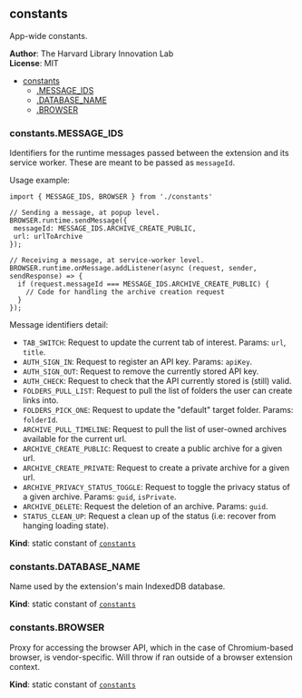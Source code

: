 <a name="module_constants"></a>

## constants
App-wide constants.

**Author**: The Harvard Library Innovation Lab  
**License**: MIT  

* [constants](#module_constants)
    * [.MESSAGE_IDS](#module_constants.MESSAGE_IDS)
    * [.DATABASE_NAME](#module_constants.DATABASE_NAME)
    * [.BROWSER](#module_constants.BROWSER)

<a name="module_constants.MESSAGE_IDS"></a>

### constants.MESSAGE\_IDS
Identifiers for the runtime messages passed between the extension and its service worker. 
These are meant to be passed as `messageId`.

Usage example:
```
import { MESSAGE_IDS, BROWSER } from './constants'

// Sending a message, at popup level.
BROWSER.runtime.sendMessage({
 messageId: MESSAGE_IDS.ARCHIVE_CREATE_PUBLIC,
 url: urlToArchive
});

// Receiving a message, at service-worker level.
BROWSER.runtime.onMessage.addListener(async (request, sender, sendResponse) => {
  if (request.messageId === MESSAGE_IDS.ARCHIVE_CREATE_PUBLIC) {
    // Code for handling the archive creation request
  }
});
```

Message identifiers detail:
- `TAB_SWITCH`: Request to update the current tab of interest. Params: `url`, `title`.
- `AUTH_SIGN_IN`: Request to register an API key. Params: `apiKey`.
- `AUTH_SIGN_OUT`: Request to remove the currently stored API key.
- `AUTH_CHECK`: Request to check that the API currently stored is (still) valid.
- `FOLDERS_PULL_LIST`: Request to pull the list of folders the user can create links into.
- `FOLDERS_PICK_ONE`: Request to update the "default" target folder. Params: `folderId`.
- `ARCHIVE_PULL_TIMELINE`: Request to pull the list of user-owned archives available for the current url.
- `ARCHIVE_CREATE_PUBLIC`: Request to create a public archive for a given url.
- `ARCHIVE_CREATE_PRIVATE`: Request to create a private archive for a given url.
- `ARCHIVE_PRIVACY_STATUS_TOGGLE`: Request to toggle the privacy status of a given archive. Params: `guid`, `isPrivate`.
- `ARCHIVE_DELETE`: Request the deletion of an archive. Params: `guid`.
- `STATUS_CLEAN_UP`: Request a clean up of the status (i.e: recover from hanging loading state).

**Kind**: static constant of [<code>constants</code>](#module_constants)  
<a name="module_constants.DATABASE_NAME"></a>

### constants.DATABASE\_NAME
Name used by the extension's main IndexedDB database.

**Kind**: static constant of [<code>constants</code>](#module_constants)  
<a name="module_constants.BROWSER"></a>

### constants.BROWSER
Proxy for accessing the browser API, which in the case of Chromium-based browser, is vendor-specific.
Will throw if ran outside of a browser extension context.

**Kind**: static constant of [<code>constants</code>](#module_constants)  
